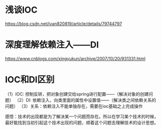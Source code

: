 # 浅谈IOC

https://blog.csdn.net/ivan820819/article/details/79744797

# 深度理解依赖注入——DI

https://www.cnblogs.com/xingyukun/archive/2007/10/20/931331.html

# IOC和DI区别

（1）IOC: 控制反转，把对象创建交给spring进行配置——（解决对象的创建问题）
（2）DI: 依赖注入，向类里面的属性中设置值——（解决类之间依赖关系的问题）
（3）关系：依赖注入不能单独存在，需要在ioc基础之上完成操作

感悟：技术的出现都是为了解决某一个问题而存在。所以在学习某个技术的时候，最好能找到当初引起这个技术出现的问题，顺着这个问题去理解技术的设计思想。


